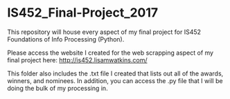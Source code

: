 # IS452_Final-Project_2017
This repository will house every aspect of my final project for IS452 Foundations of Info Processing (Python).

Please access the website I created for the web scrapping aspect of my final project here: http://is452.lisamwatkins.com/

This folder also includes the .txt file I created that lists out all of the awards, winners, and nominees. 
In addition, you can access the .py file that I will be doing the bulk of my processing in.
